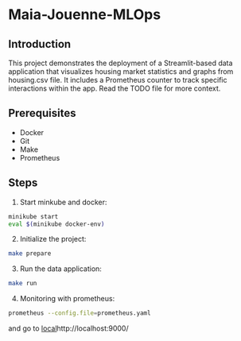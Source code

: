 # Maia-Jouenne-MLOps
## Introduction

This project demonstrates the deployment of a Streamlit-based data application that visualizes housing market statistics and graphs from housing.csv file. It includes a Prometheus counter to track specific interactions within the app. Read the TODO file for more context.

## Prerequisites
  - Docker
  - Git
  - Make
  - Prometheus

## Steps
1. Start minkube and docker:
```bash
minikube start
eval $(minikube docker-env)
```

2. Initialize the project:
```bash
make prepare
```

3. Run the data application:
```bash
make run
```

4. Monitoring with prometheus:
```bash
prometheus --config.file=prometheus.yaml
```
and go to [local](http://localhost:9000/)http://localhost:9000/
